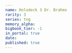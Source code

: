 ```yaml
---
name: Holodeck 3 Dr. Brahms
rarity: 3
series: tng
memory_alpha:
bigbook_tier: -1
in_portal: true
date:
published: true
---
```



